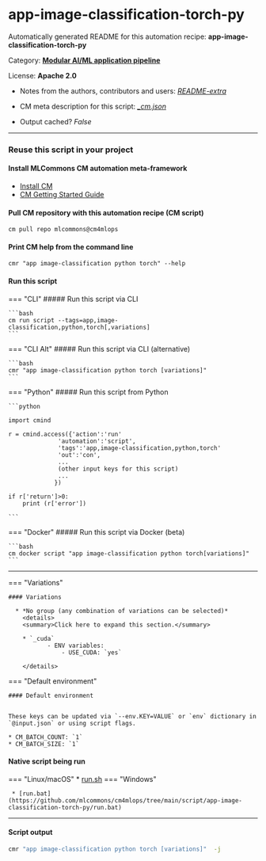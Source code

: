 # app-image-classification-torch-py
Automatically generated README for this automation recipe: **app-image-classification-torch-py**

Category: **[Modular AI/ML application pipeline](..)**

License: **Apache 2.0**

* Notes from the authors, contributors and users: [*README-extra*](https://github.com/mlcommons/cm4mlops/tree/main/script/app-image-classification-torch-py/README-extra.md)

* CM meta description for this script: *[_cm.json](https://github.com/mlcommons/cm4mlops/tree/main/script/app-image-classification-torch-py/_cm.json)*
* Output cached? *False*

---
### Reuse this script in your project

#### Install MLCommons CM automation meta-framework

* [Install CM](https://docs.mlcommons.org/ck/install)
* [CM Getting Started Guide](https://docs.mlcommons.org/ck/getting-started/)

#### Pull CM repository with this automation recipe (CM script)

```cm pull repo mlcommons@cm4mlops```

#### Print CM help from the command line

````cmr "app image-classification python torch" --help````

#### Run this script

=== "CLI"
    ##### Run this script via CLI

    ```bash
    cm run script --tags=app,image-classification,python,torch[,variations] 
    ```
=== "CLI Alt"
    ##### Run this script via CLI (alternative)


    ```bash
    cmr "app image-classification python torch [variations]" 
    ```

=== "Python"
    ##### Run this script from Python


    ```python

    import cmind

    r = cmind.access({'action':'run'
                  'automation':'script',
                  'tags':'app,image-classification,python,torch'
                  'out':'con',
                  ...
                  (other input keys for this script)
                  ...
                 })

    if r['return']>0:
        print (r['error'])

    ```


=== "Docker"
    ##### Run this script via Docker (beta)

    ```bash
    cm docker script "app image-classification python torch[variations]" 
    ```
___

=== "Variations"


    #### Variations

      * *No group (any combination of variations can be selected)*
        <details>
        <summary>Click here to expand this section.</summary>

        * `_cuda`
               - ENV variables:
                   - USE_CUDA: `yes`

        </details>

=== "Default environment"

    #### Default environment


    These keys can be updated via `--env.KEY=VALUE` or `env` dictionary in `@input.json` or using script flags.

    * CM_BATCH_COUNT: `1`
    * CM_BATCH_SIZE: `1`



#### Native script being run
=== "Linux/macOS"
     * [run.sh](https://github.com/mlcommons/cm4mlops/tree/main/script/app-image-classification-torch-py/run.sh)
=== "Windows"

     * [run.bat](https://github.com/mlcommons/cm4mlops/tree/main/script/app-image-classification-torch-py/run.bat)
___
#### Script output
```bash
cmr "app image-classification python torch [variations]"  -j
```